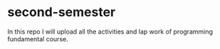 # second-semester
In this repo I will upload all the activities and lap work of programming fundamental course.

